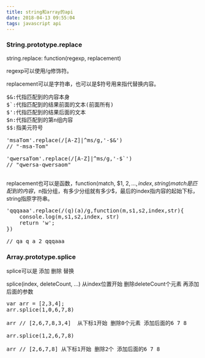 ```yaml
---
title: string和array的api
date: 2018-04-13 09:55:04
tags: javascript api
---
```


### String.prototype.replace
string.replace: function(regexp, replacement)

regexp可以使用/g修饰符。

replacement可以是字符串，也可以是$符号用来指代替换内容。
<pre>
$&:代指匹配到的内容本身
$`:代指匹配到的结果前面的文本(前面所有)
$':代指匹配到的结果后面的文本
$n:代指匹配到的第n组内容
$$:指美元符号

'msaTom'.replace(/[A-Z]|^ms/g,'-$&')
// "-msa-Tom"

'qwersaTom'.replace(/[A-Z]|^ms/g,'-$`')
// "qwersa-qwersaom"

</pre>
<!-- more -->
replacement也可以是函数，function(match, $1, $2,..., index, string){}
match是匹配到的内容，$n指分组，有多少分组就有多少$，最后的index指内容的起始下标，string指原字符串。
<pre>
'qqqaaa'.replace(/(q)(a)/g,function(m,s1,s2,index,str){
    console.log(m,s1,s2,index, str)
    return 'w';
})

// qa q a 2 qqqaaa
</pre>

### Array.prototype.splice

splice可以是 添加 删除 替换

splice(index, deleteCount, ...) 从index位置开始 删除deleteCount个元素 再添加后面的参数
<pre>
var arr = [2,3,4];
arr.splice(1,0,6,7,8)

arr // [2,6,7,8,3,4]  从下标1开始 删除0个元素 添加后面的6 7 8

arr.splice(1,2,6,7,8)

arr // [2,6,7,8] 从下标1开始 删除2个 添加后面的6 7 8
</pre>